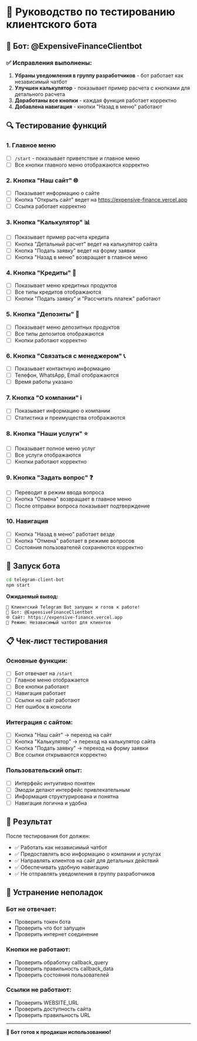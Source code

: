 # 🧪 Руководство по тестированию клиентского бота

## 📱 Бот: @ExpensiveFinanceClientbot

### ✅ Исправления выполнены:

1. **Убраны уведомления в группу разработчиков** - бот работает как независимый чатбот
2. **Улучшен калькулятор** - показывает пример расчета с кнопками для детального расчета
3. **Доработаны все кнопки** - каждая функция работает корректно
4. **Добавлена навигация** - кнопки "Назад в меню" работают

## 🔍 Тестирование функций

### 1. Главное меню
- [ ] `/start` - показывает приветствие и главное меню
- [ ] Все кнопки главного меню отображаются корректно

### 2. Кнопка "Наш сайт" 🌐
- [ ] Показывает информацию о сайте
- [ ] Кнопка "Открыть сайт" ведет на https://expensive-finance.vercel.app
- [ ] Ссылка работает корректно

### 3. Кнопка "Калькулятор" 📊
- [ ] Показывает пример расчета кредита
- [ ] Кнопка "Детальный расчет" ведет на калькулятор сайта
- [ ] Кнопка "Подать заявку" ведет на форму заявки
- [ ] Кнопка "Назад в меню" возвращает в главное меню

### 4. Кнопка "Кредиты" 🚀
- [ ] Показывает меню кредитных продуктов
- [ ] Все типы кредитов отображаются
- [ ] Кнопки "Подать заявку" и "Рассчитать платеж" работают

### 5. Кнопка "Депозиты" 🏦
- [ ] Показывает меню депозитных продуктов
- [ ] Все типы депозитов отображаются
- [ ] Кнопки работают корректно

### 6. Кнопка "Связаться с менеджером" 📞
- [ ] Показывает контактную информацию
- [ ] Телефон, WhatsApp, Email отображаются
- [ ] Время работы указано

### 7. Кнопка "О компании" ℹ️
- [ ] Показывает информацию о компании
- [ ] Статистика и преимущества отображаются

### 8. Кнопка "Наши услуги" ⭐
- [ ] Показывает полное меню услуг
- [ ] Все услуги отображаются
- [ ] Кнопки работают корректно

### 9. Кнопка "Задать вопрос" ❓
- [ ] Переводит в режим ввода вопроса
- [ ] Кнопка "Отмена" возвращает в главное меню
- [ ] После отправки вопроса показывает подтверждение

### 10. Навигация
- [ ] Кнопка "Назад в меню" работает везде
- [ ] Кнопка "Отмена" работает в режиме вопросов
- [ ] Состояния пользователей сохраняются корректно

## 🚀 Запуск бота

```bash
cd telegram-client-bot
npm start
```

**Ожидаемый вывод:**
```
🤖 Клиентский Telegram Bot запущен и готов к работе!
📱 Бот: @ExpensiveFinanceClientbot
🌐 Сайт: https://expensive-finance.vercel.app
💬 Режим: Независимый чатбот для клиентов
```

## 📋 Чек-лист тестирования

### Основные функции:
- [ ] Бот отвечает на `/start`
- [ ] Главное меню отображается
- [ ] Все кнопки работают
- [ ] Навигация работает
- [ ] Ссылки на сайт работают
- [ ] Нет ошибок в консоли

### Интеграция с сайтом:
- [ ] Кнопка "Наш сайт" → переход на сайт
- [ ] Кнопка "Калькулятор" → переход на калькулятор сайта
- [ ] Кнопка "Подать заявку" → переход на форму заявки
- [ ] Все ссылки открываются корректно

### Пользовательский опыт:
- [ ] Интерфейс интуитивно понятен
- [ ] Эмодзи делают интерфейс привлекательным
- [ ] Информация структурирована и понятна
- [ ] Навигация логична и удобна

## 🎯 Результат

После тестирования бот должен:
- ✅ Работать как независимый чатбот
- ✅ Предоставлять всю информацию о компании и услугах
- ✅ Направлять клиентов на сайт для детальных действий
- ✅ Обеспечивать удобную навигацию
- ✅ Не отправлять уведомления в группу разработчиков

## 🔧 Устранение неполадок

### Бот не отвечает:
- Проверить токен бота
- Проверить что бот запущен
- Проверить интернет соединение

### Кнопки не работают:
- Проверить обработку callback_query
- Проверить правильность callback_data
- Проверить состояния пользователей

### Ссылки не работают:
- Проверить WEBSITE_URL
- Проверить доступность сайта
- Проверить правильность URL

---

**🎉 Бот готов к продакшн использованию!**
